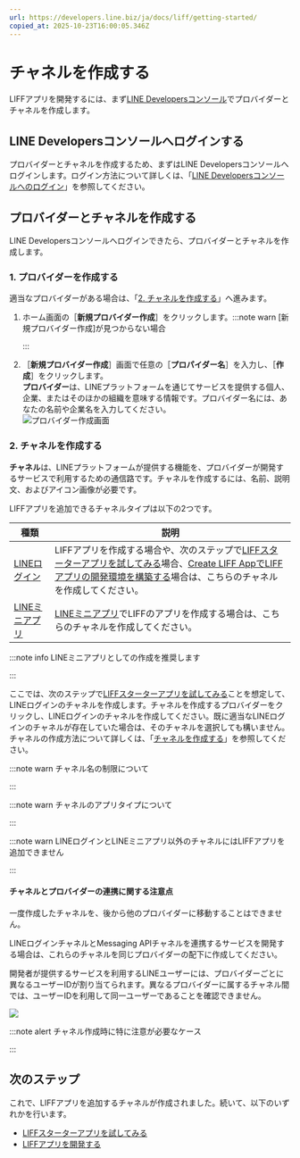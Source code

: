 ```yaml
---
url: https://developers.line.biz/ja/docs/liff/getting-started/
copied_at: 2025-10-23T16:00:05.346Z
---
```

# チャネルを作成する

LIFFアプリを開発するには、まず[LINE Developersコンソール](https://developers.line.biz/console/)でプロバイダーとチャネルを作成します。

## LINE Developersコンソールへログインする

プロバイダーとチャネルを作成するため、まずはLINE Developersコンソールへログインします。ログイン方法について詳しくは、「[LINE Developersコンソールへのログイン](https://developers.line.biz/ja/docs/line-developers-console/login-account/)」を参照してください。

## プロバイダーとチャネルを作成する

LINE Developersコンソールへログインできたら、プロバイダーとチャネルを作成します。

### 1\. プロバイダーを作成する

適当なプロバイダーがある場合は、「[2\. チャネルを作成する](#step-two-create-channel)」へ進みます。

1.  ホーム画面の［**新規プロバイダー作成**］をクリックします。:::note warn
    [新規プロバイダー作成]が見つからない場合
    
    :::
    
2.  ［**新規プロバイダー作成**］画面で任意の［**プロパイダー名**］を入力し、［**作成**］をクリックします。  
    **プロバイダー**は、LINEプラットフォームを通じてサービスを提供する個人、企業、またはそのほかの組織を意味する情報です。プロバイダー名には、あなたの名前や企業名を入力してください。  
    ![プロバイダー作成画面](https://developers.line.biz/media/liff/getting-started/create-provider-ja.png)

### 2\. チャネルを作成する

**チャネル**は、LINEプラットフォームが提供する機能を、プロバイダーが開発するサービスで利用するための通信路です。チャネルを作成するには、名前、説明文、およびアイコン画像が必要です。

LIFFアプリを追加できるチャネルタイプは以下の2つです。

| 種類 | 説明 |
| --- | --- |
| [LINEログイン](https://developers.line.biz/ja/docs/line-login/) | LIFFアプリを作成する場合や、次のステップで[LIFFスターターアプリを試してみる](https://developers.line.biz/ja/docs/liff/trying-liff-app/)場合、[Create LIFF AppでLIFFアプリの開発環境を構築する](https://developers.line.biz/ja/docs/liff/cli-tool-create-liff-app/)場合は、こちらのチャネルを作成してください。 |
| [LINEミニアプリ](https://developers.line.biz/ja/docs/line-mini-app/) | [LINEミニアプリ](https://developers.line.biz/ja/docs/line-mini-app/quickstart/)でLIFFのアプリを作成する場合は、こちらのチャネルを作成してください。 |

:::note info
LINEミニアプリとしての作成を推奨します

:::

ここでは、次のステップで[LIFFスターターアプリを試してみる](https://developers.line.biz/ja/docs/liff/trying-liff-app/)ことを想定して、LINEログインのチャネルを作成します。チャネルを作成するプロバイダーをクリックし、LINEログインのチャネルを作成してください。既に適当なLINEログインのチャネルが存在していた場合は、そのチャネルを選択しても構いません。チャネルの作成方法について詳しくは、「[チャネルを作成する](https://developers.line.biz/ja/docs/line-developers-console/overview/#creating-a-channel)」を参照してください。

:::note warn
チャネル名の制限について

:::

:::note warn
チャネルのアプリタイプについて

:::

:::note warn
LINEログインとLINEミニアプリ以外のチャネルにはLIFFアプリを追加できません

:::

#### チャネルとプロバイダーの連携に関する注意点

一度作成したチャネルを、後から他のプロバイダーに移動することはできません。

LINEログインチャネルとMessaging APIチャネルを連携するサービスを開発する場合は、これらのチャネルを同じプロバイダーの配下に作成してください。

開発者が提供するサービスを利用するLINEユーザーには、プロバイダーごとに異なるユーザーIDが割り当てられます。異なるプロバイダーに属するチャネル間では、ユーザーIDを利用して同一ユーザーであることを確認できません。

![](https://developers.line.biz/media/line-developers-console/different-user-ids.png)

:::note alert
チャネル作成時に特に注意が必要なケース

:::

## 次のステップ

これで、LIFFアプリを追加するチャネルが作成されました。続いて、以下のいずれかを行います。

*   [LIFFスターターアプリを試してみる](https://developers.line.biz/ja/docs/liff/trying-liff-app/)
*   [LIFFアプリを開発する](https://developers.line.biz/ja/docs/liff/developing-liff-apps/)